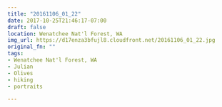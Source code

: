 ```yaml
---
title: "20161106_01_22"
date: 2017-10-25T21:46:17-07:00
draft: false
location: Wenatchee Nat'l Forest, WA
img_url: https://d17enza3bfujl8.cloudfront.net/20161106_01_22.jpg
original_fn: ""
tags:
- Wenatchee Nat'l Forest, WA
- Julian
- Olives
- hiking
- portraits

---
```

